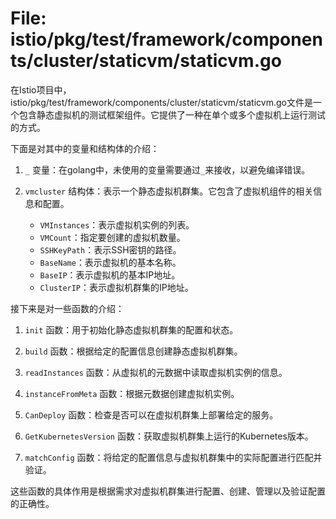 # File: istio/pkg/test/framework/components/cluster/staticvm/staticvm.go

在Istio项目中，istio/pkg/test/framework/components/cluster/staticvm/staticvm.go文件是一个包含静态虚拟机的测试框架组件。它提供了一种在单个或多个虚拟机上运行测试的方式。

下面是对其中的变量和结构体的介绍：

1. `_` 变量：在golang中，未使用的变量需要通过`_`来接收，以避免编译错误。

2. `vmcluster` 结构体：表示一个静态虚拟机群集。它包含了虚拟机组件的相关信息和配置。

   - `VMInstances`：表示虚拟机实例的列表。
   - `VMCount`：指定要创建的虚拟机数量。
   - `SSHKeyPath`：表示SSH密钥的路径。
   - `BaseName`：表示虚拟机的基本名称。
   - `BaseIP`：表示虚拟机的基本IP地址。
   - `ClusterIP`：表示虚拟机群集的IP地址。

接下来是对一些函数的介绍：

1. `init` 函数：用于初始化静态虚拟机群集的配置和状态。

2. `build` 函数：根据给定的配置信息创建静态虚拟机群集。

3. `readInstances` 函数：从虚拟机的元数据中读取虚拟机实例的信息。

4. `instanceFromMeta` 函数：根据元数据创建虚拟机实例。

5. `CanDeploy` 函数：检查是否可以在虚拟机群集上部署给定的服务。

6. `GetKubernetesVersion` 函数：获取虚拟机群集上运行的Kubernetes版本。

7. `matchConfig` 函数：将给定的配置信息与虚拟机群集中的实际配置进行匹配并验证。

这些函数的具体作用是根据需求对虚拟机群集进行配置、创建、管理以及验证配置的正确性。

